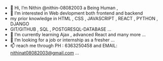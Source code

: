 - 👋 Hi, I’m Nithin @nithin-08082003 a Being Human ,
- 👀 I’m interested in Web devlopment both frontend and backend 
- my prior knowledge in HTML , CSS , JAVASCRIPT , REACT , PYTHON , DJANGO 
- GIT/GITHUB , SQL , POSTGRESQL-DATABASE ...
- 🌱 I’m currently learning Ajax , advanced React and many more ...
- 💞️ I’m looking for a job or internship as a fresher ...
- 📫 reach me through PH : 6363250458 and EMAIL: nithinat08082003@gmail.com ...
